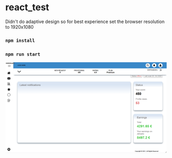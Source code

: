 # react_test
Didn't do adaptive design so for best experience set the browser resolution to 1920x1080

### `npm install`

### `npm run start`


![](testreact.gif)